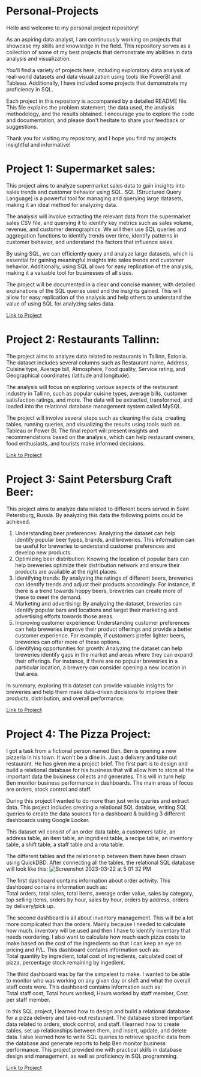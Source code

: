 # Personal-Projects

Hello and welcome to my personal project repository!

As an aspiring data analyst, I am continuously working on projects that showcase my skills and knowledge in the field. This repository serves as a collection of some of my best projects that demonstrate my abilities in data analysis and visualization.

You'll find a variety of projects here, including exploratory data analysis of real-world datasets and data visualization using tools like PowerBI and Tableau. Additionally, I have included some projects that demonstrate my proficiency in SQL.

Each project in this repository is accompanied by a detailed README file. This file explains the problem statement, the data used, the analysis methodology, and the results obtained. I encourage you to explore the code and documentation, and please don't hesitate to share your feedback or suggestions.

Thank you for visiting my repository, and I hope you find my projects insightful and informative!

# Project 1: Supermarket sales:
This project aims to analyze supermarket sales data to gain insights into sales trends and customer behavior using SQL. SQL (Structured Query Language) is a powerful tool for managing and querying large datasets, making it an ideal method for analyzing data.

The analysis will involve extracting the relevant data from the supermarket sales CSV file, and querying it to identify key metrics such as sales volume, revenue, and customer demographics. We will then use SQL queries and aggregation functions to identify trends over time, identify patterns in customer behavior, and understand the factors that influence sales.

By using SQL, we can efficiently query and analyze large datasets, which is essential for gaining meaningful insights into sales trends and customer behavior. Additionally, using SQL allows for easy replication of the analysis, making it a valuable tool for businesses of all sizes.

The project will be documented in a clear and concise manner, with detailed explanations of the SQL queries used and the insights gained. This will allow for easy replication of the analysis and help others to understand the value of using SQL for analyzing sales data.

[Link to Project](https://github.com/NickZward/Personal-Projects/tree/main/Supermarket%20Sales)

# Project 2: Restaurants Tallinn:
The project aims to analyze data related to restaurants in Tallinn, Estonia. The dataset includes several columns such as Restaurant name, Address, Cuisine type, Average bill, Atmosphere, Food quality, Service rating, and Geographical coordinates (latitude and longitude).

The analysis will focus on exploring various aspects of the restaurant industry in Tallinn, such as popular cuisine types, average bills, customer satisfaction ratings, and more. The data will be extracted, transformed, and loaded into the relational database management system called MySQL.

The project will involve several steps such as cleaning the data, creating tables, running queries, and visualizing the results using tools such as Tableau or Power BI. The final report will present insights and recommendations based on the analysis, which can help restaurant owners, food enthusiasts, and tourists make informed decisions.

[Link to Project](https://github.com/NickZward/Personal-Projects/tree/main/Restaurants%20Tallinn)

# Project 3: Saint Petersburg Craft Beer:

This project aims to analyze data related to different beers served in Saint Petersburg, Russia. By analyzing this data the following points could be achieved.

1. Understanding beer preferences: Analyzing the dataset can help identify popular beer types, brands, and breweries. This information can be useful for breweries to understand customer preferences and develop new products.<br />
2. Optimizing beer distribution: Knowing the location of popular bars can help breweries optimize their distribution network and ensure their products are available at the right places.<br />
3. Identifying trends: By analyzing the ratings of different beers, breweries can identify trends and adjust their products accordingly. For instance, if there is a trend towards hoppy beers, breweries can create more of these to meet the demand.<br />
4. Marketing and advertising: By analyzing the dataset, breweries can identify popular bars and locations and target their marketing and advertising efforts towards those areas.<br />
5. Improving customer experience: Understanding customer preferences can help breweries improve their product offerings and provide a better customer experience. For example, if customers prefer lighter beers, breweries can offer more of these options.<br />
6. Identifying opportunities for growth: Analyzing the dataset can help breweries identify gaps in the market and areas where they can expand their offerings. For instance, if there are no popular breweries in a particular location, a brewery can consider opening a new location in that area.

In summary, exploring this dataset can provide valuable insights for breweries and help them make data-driven decisions to improve their products, distribution, and overall performance.

[Link to Project](https://github.com/NickZward/Personal-Projects/tree/main/Saint%20Petersburg%20Craft%20Beer)

# Project 4: The Pizza Project:

I got a task from a fictional person named Ben. Ben is opening a new pizzeria in his town. It won't be a dine in. Just a delivery and take out restaurant. He has given me a project brief. The first part is to design and build a relational database for his business that will allow him to store all the important data the business collects and generates. This will in turn help Ben monitor business performance in dashboards. The main areas of focus are orders, stock control and staff.

During this project I wanted to do more than just write queries and extract data. This project includes creating a relational SQL databse, writing SQL queries to create the data sources for a dashboard & building 3 different dashboards using Google Looker.

This dataset wil consist of an order data table, a customers table, an address table, an item table, an ingridient table, a recipe table, an inventory table, a shift table, a staff table and a rota table.

The different tables and the relationship between them have been drawn using QuickDBD. After connecting all the tables, the relational SQL database will look like this:
![Screenshot 2023-03-22 at 5 01 32 PM](https://user-images.githubusercontent.com/29818091/226965890-71248a15-746f-4247-baf7-a951c90cbf98.png)

The first dashboard contains information about order activity. This dashboard contains information such as:<br />
Total orders, total sales, total items, average order value, sales by category, top selling items, orders by hour, sales by hour, orders by address, orders by delivery/pick up.

The second dashboard is all about inventory management. This will be a lot more complicated than the orders. Mainly because I needed to calculate how much. inventory will be used and then I have to identify inventory that needs reordering. I also want to calculate how much each pizza costs to make based on the cost of the ingredients so that I can keep an eye on pricing and P/L. This dashboard contains information such as: <br />
Total quantity by ingredient, total cost of ingredients, calculated cost of pizza, percentage stock remaining by ingedient. 

The third dashboard was by far the simpelest to make. I wanted to be able to monitor who was working on any given day or shift and what the overall staff costs were. This dashboard contains information such as:<br />
Total staff cost, Total hours worked, Hours worked by staff member, Cost per staff member.

In this SQL project, I learned how to design and build a relational database for a pizza delivery and take-out restaurant. The database stored important data related to orders, stock control, and staff. I learned how to create tables, set up relationships between them, and insert, update, and delete data. I also learned how to write SQL queries to retrieve specific data from the database and generate reports to help Ben monitor business performance. This project provided me with practical skills in database design and management, as well as proficiency in SQL programming.

[Link to Project](https://github.com/NickZward/Personal-Projects/blob/main/The%20Pizza%20Project/README.md)

